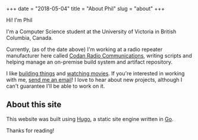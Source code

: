 +++
date = "2018-05-04"
title = "About Phil"
slug = "about"
+++

Hi! I'm Phil

I'm a Computer Science student at the University of Victoria in British Columbia, Canada.

Currently, (as of the date above) I'm working at a radio repeater manufacturer here called [Codan Radio Communications](https://www.codanradio.com), writing scripts and helping manage an on-premise build system and artifact repository.

I like [building things](https://github.com/phildenhoff) and [watching movies](https://letterboxd.com/OverHonour/films). If you're interested in working with me, [send me an email](mailto:phildenhoff@gmail.com)! I love to hear about new projects, although I can't guarantee I'll be able to work on it.

## About this site

This website was built using [Hugo](https://gohugo.io/), a static site engine written in [Go](http://golang.org/).

Thanks for reading!
